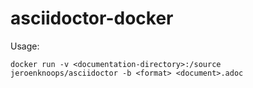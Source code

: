 # asciidoctor-docker

Usage:

    docker run -v <documentation-directory>:/source jeroenknoops/asciidoctor -b <format> <document>.adoc
